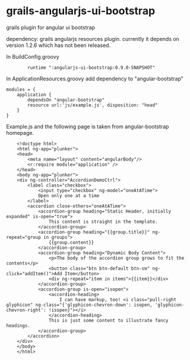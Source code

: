 grails-angularjs-ui-bootstrap
=============================

grails plugin for angular ui bootstrap

dependency: grails angularjs resources plugin. currently it depends on version 1.2.6 which has not been released.

In BuildConfig.groovy
```
        runtime ":angularjs-ui-bootstrap:0.9.0-SNAPSHOT"
```

In ApplicationResources.groovy add dependency to "angular-bootstrap"
```
modules = {
    application {
        dependsOn "angular-bootstrap"
        resource url:'js/example.js', disposition: "head"
    }
}
```

Example.js and the following page is taken from angular-bootstrap homepage.
```
	<!doctype html>
	<html ng-app="plunker">
	<head>
	    <meta name="layout" content="angularBody"/>
	    <r:require module="application" />
	</head>
	<body ng-app="plunker">
	<div ng-controller="AccordionDemoCtrl">
	    <label class="checkbox">
	        <input type="checkbox" ng-model="oneAtATime">
	        Open only one at a time
	    </label>
	    <accordion close-others="oneAtATime">
	        <accordion-group heading="Static Header, initially expanded" is-open="true">
	            This content is straight in the template.
	        </accordion-group>
	        <accordion-group heading="{{group.title}}" ng-repeat="group in groups">
	            {{group.content}}
	        </accordion-group>
	        <accordion-group heading="Dynamic Body Content">
	            <p>The body of the accordion group grows to fit the contents</p>
	            <button class="btn btn-default btn-sm" ng-click="addItem()">Add Item</button>
	            <div ng-repeat="item in items">{{item}}</div>
	        </accordion-group>
	        <accordion-group is-open="isopen">
	            <accordion-heading>
	                I can have markup, too! <i class="pull-right glyphicon" ng-class="{'glyphicon-chevron-down': isopen, 'glyphicon-chevron-right': !isopen}"></i>
	            </accordion-heading>
	            This is just some content to illustrate fancy headings.
	        </accordion-group>
	    </accordion>
	</div>
	</body>
	</html>
```
